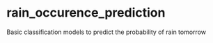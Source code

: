 # rain_occurence_prediction
Basic classification models to predict the probability of rain tomorrow
